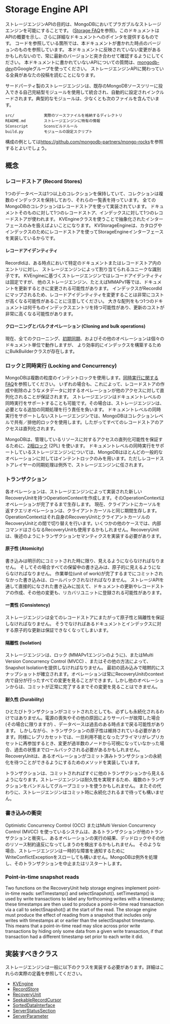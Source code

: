 Storage Engine API
==================

ストレージエンジンAPIの目的は、MongoDBにおいてプラガブルなストレージエンジンを可能にすることです。
([Storage FAQ][]を参照)。このドキュメントはAPIの概要を示し、さらに詳細なドキュメントへのポインタを提供するものです。
コードを参照している箇所では、本ドキュメントが書かれた時点のバージョンのものを参照しています。
本ドキュメントに反映されていない変更があるかもしれないので、常に最新のバージョンと突き合わせて確認するようにしてください。
本ドキュメントに書かれていないAPIについての質問は、[mongodb-dev][]のGoogleグループを使ってください。
ストレージエンジンAPIに関わっている全員があなたの投稿を読むことになります。

サードパーティ製のストレージエンジンは、既存のMongoDBソースツリーに投入できる自己完結型モジュールを使用して統合され、自動的に設定されインクルードされます。典型的なモジュールは、少なくとも次のファイルを含んでいます。

    src/             実際のソースファイルを格納するディレクトリ
    README.md        ストレージエンジンに特有の情報
    SConscript       Sconsビルドルール
    build.py         モジュールの設定スクリプト

構成の例としては<https://github.com/mongodb-partners/mongo-rocks>を参照するとよいでしょう。


概念
--------

### レコードストア (Record Stores)
1つのデータベースは1つ以上のコレクションを保持していて、コレクションは複数のインデックスを保持しており、それらの一覧表を持っています。
全てのMongoDBのコレクションはレコードストアを使って実装されています。
ドキュメントそのものに対して1つのレコードストア、インデックスに対して1つのレコードストアが使われます。
KVEngineクラスを使うことで抽象化されたインターフェースのみを扱えばよいことになります。
KVStorageEngineは、カタログやインデックスのためにレコードストアを使ってStorageEngineインターフェースを実装しているからです。

#### レコードアイデンティティ
RecordIdは、ある時点において特定のドキュメントまたはレコードストア内のエントリに対し、
ストレージエンジンによって割り当てられるユニークな識別子です。
KVEngineに基づくストレージエンジンではレコードアイデンティティは固定ですが、
他のストレージエンジン、たとえばMMAPv1等では、ドキュメントを更新するときに変更される可能性があります。
インデックスがRecordIdにマップされるため、レコードアイデンティティを変更することは非常にコストが高くなる可能性があることに注意してください。
大きな配列をもつ1つのドキュメントは何千ものインデックスエントリを持つ可能性があり、更新のコストが非常に高くなる可能性があります。

#### クローニングとバルクオペレーション (Cloning and bulk operations)
現在、全てのクローニング、[初期同期][]、およびその他のオペレーションは個々のドキュメント単位で動作しますが、
より効率的にインデックスを構築するためにBulkBuilderクラスが存在します。

### ロックと同時実行 (Locking and Concurrency)
MongoDBは複数の粒度のインテントロックを使用します。[同時実行に関するFAQ][]を参照してください。
いずれの場合も、これによって、レコードストアの作成や削除のようなメタデータに対するオペレーションが他のアクセスに対して直列化されることが保証されます。
ストレージエンジンはドキュメントレベルの同時実行をサポートすることも可能です。その場合は、ストレージエンジンは、必要となる追加の同期処理を行う責任を負います。
ドキュメントレベルの同時実行をサポートしないストレージエンジンでは、MongoDBはコレクションレベルで共有／排他的ロックを使用します。したがってすべてのレコードストアのアクセスは直列化されます。

MongoDBは、管理しているリソースに対するアクセスの直列化可能性を保証するために、[2相ロック][] (2PL) を使います。
ドキュメントレベルの同時実行をサポートしているストレージエンジンについては、MongoDBはほとんどの一般的なオペレーションに対してはインテントロックのみを用います。ただしレコードストアレイヤーの同期処理は例外で、ストレージエンジンに任されます。

### トランザクション
各オペレーションは、ストレージエンジンによって実装された新しいRecoveryUnitを持つOperationContextを作成します。そのOperationContextはオペレーションが完了するまで生存します。
現在、クライアントにカーソルを返すクエリオペレーションは、クライアントカーソルと同じ期間生存します。OperationContextはそれ自身のRecoveryUnitとクライアントカーソルのRecoveryUnitとの間で切り替えを行います。いくつかの他のケースでは、内部コマンドはさらなるRecoveryUnitも使用するかもしれません。RecoveryUnitは、後述のようにトランザクションセマンティクスを実装する必要があります。

#### 原子性 (Atomicity)
書き込みは明示的にコミットされた時に限り、見えるようにならなければなりません。
そしてその場合すべての保留中の書き込みは、原子的に見えるようにならなければなりません。
作業単位(unit of work)が完了するまでにコミットされなかった書き込みは、ロールバックされなければなりません。
ストレージAPIを通して直接的になされた書き込みに加えて、ドキュメントの更新やレコードストアの作成、その他の変更も、リカバリユニットに登録される可能性があります。

#### 一貫性 (Consistency)
ストレージエンジンは全てのレコードストアにまたがって原子性と隔離性を保証しなければなりません。
そうでなければあるドキュメントとインデックスに対する原子的な更新は保証できなくなってしまいます。

#### 隔離性 (Isolation)
ストレージエンジンは、ロック (MMAPv1エンジンのように)、またはMulti Version Concurrency Control (MVCC) 、またはその他の方法によって、Snapshot Isolationを提供しなければなりません。
最初の読み込みで暗黙的にスナップショットが確立されます。オペレーションは常にRecoveryUnitのcontext内で自分が行ったすべての変更を見ることができます。しかし他のオペレーションからは、コミットが正常に完了するまでその変更を見ることはできません。

#### 耐久性 (Durability)
ひとたびトランザクションがコミットされたとしても、必ずしも永続化されるわけではありません。電源の喪失やその他の原因によりサーバーが故障した場合 (その場合に限りますが) 、データベースは過去のある時点まで戻る可能性があります。
しかしながら、トランザクションの原子性は維持されている必要があります。同様にレプリカセットでは、一旦利用不能となったプライマリがレプリカセットに再参加するとき、変更が過半数のノードから可視になっていなかった場合、過去の状態までロールバックされる必要があるかもしれません。
RecoveryUnitは、あるオペレーションがコミット済みトランザクションの永続化を待つことができるようにするためのメソッドを実装しています。

トランザクションは、コミットされればすぐに他のトランザクションから見えるようになります。ストレージエンジンは耐久性を実現するため、複数のトランザクションをバンドルしてグループコミットを使うかもしれません。
またその代わりに、ストレージエンジンはコミット時に永続化されるまで待っても構いません。

### 書き込みの衝突
Optimistic Concurrency Control (OCC) またはMulti Version Concurrency Control (MVCC) を使っているシステムは、あるトランザクションが他のトランザクションと衝突し、あるオペレーションの実行の結果、デッドロックやその他のリソース制約違反になってしまうのを検出するかもしれません。
そのような場合、ストレージエンジンは一時的な障害を通知するためにWriteConflictExceptionをスローしても構いません。MongoDBは例外を処理し、そのトランザクションを中止またはリスタートします。

### Point-in-time snapshot reads
Two functions on the RecoveryUnit help storage engines implement point-in-time reads: setTimestamp()
and selectSnapshot().  setTimestamp() is used by write transactions to label any forthcoming writes
with a timestamp; these timestamps are then used to produce a point-in-time read transaction via a
call to selectSnapshot() at the start of the read.  The storage engine must produce the effect of
reading from a snapshot that includes only writes with timestamps at or earlier than the
selectSnapshot timestamp.  This means that a point-in-time read may slice across prior write
transactions by hiding only some data from a given write transaction, if that transaction had a
different timestamp set prior to each write it did.

実装すべきクラス
--------------------

ストレージエンジンは一般に以下のクラスを実装する必要があります。詳細はこれらの実際の定義を参照してください。

* [KVEngine](kv/kv_engine.h)
* [RecordStore](record_store.h)
* [RecoveryUnit](recovery_unit.h)
* [SeekableRecordCursor](record_store.h)
* [SortedDataInterface](sorted_data_interface.h)
* [ServerStatusSection](../commands/server_status.h)
* [ServerParameter](../server_parameters.h)


[同時実行に関するFAQ]: http://docs.mongodb.org/manual/faq/concurrency/
[初期同期]: http://docs.mongodb.org/manual/core/replica-set-sync/#replica-set-initial-sync
[mongodb-dev]: https://groups.google.com/forum/#!forum/mongodb-dev
[replica set]: http://docs.mongodb.org/manual/replication/
[Storage FAQ]: http://docs.mongodb.org/manual/faq/storage
[2相ロック]: http://en.wikipedia.org/wiki/Two-phase_locking
